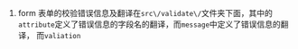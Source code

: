 1. form 表单的校验错误信息及翻译在`src\/validate\/`文件夹下面，其中的`attribute`定义了错误信息的字段名的翻译，而`message`中定义了错误信息的翻译，
而`valiation`